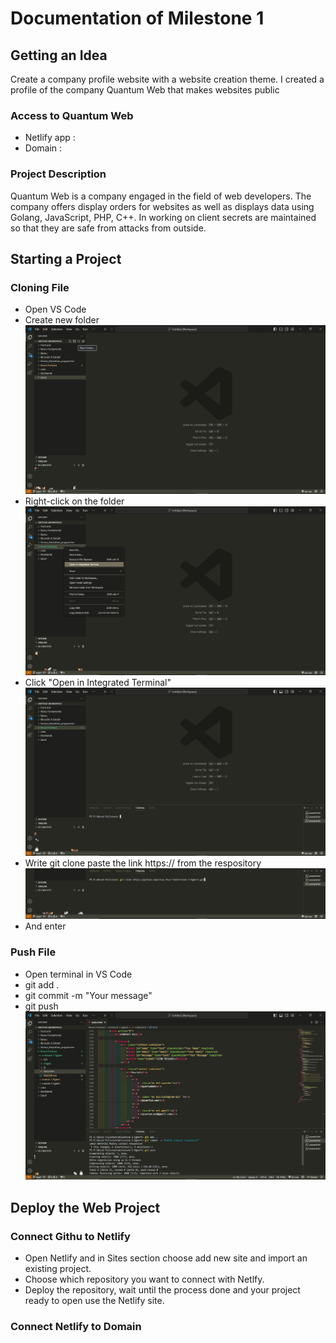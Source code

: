 # Documentation of Milestone 1

## Getting an Idea

Create a company profile website with a website creation theme. I created a profile of the company Quantum Web that makes websites public

### Access to Quantum Web

- Netlify app :
- Domain : 

### Project Description

Quantum Web is a company engaged in the field of web developers. The company offers display orders for websites as well as displays data using Golang, JavaScript, PHP, C++. In working on client secrets are maintained so that they are safe from attacks from outside.


## Starting a Project

### Cloning File

- Open VS Code
- Create new folder
![png](images/Clone-1.jpeg)
- Right-click on the folder
![png](images/Clone-2.jpeg)
- Click "Open in Integrated Terminal"
![png](images/Clone-3.jpeg)
- Write git clone paste the link https:// from the respository
![png](images/Clone-4.jpeg)
- And enter

### Push File

- Open terminal in VS Code
- git add .
- git commit -m "Your message"
- git push
![png](images/Push-1.jpeg)


## Deploy the Web Project

### Connect Githu to Netlify

- Open Netlify and in Sites section choose add new site and import an existing project.
- Choose which repository you want to connect with Netlfy.
- Deploy the repository, wait until the process done and your project ready to open use the Netlify site.


### Connect Netlify to Domain


